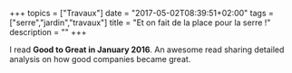 +++
topics = ["Travaux"]
date = "2017-05-02T08:39:51+02:00"
tags = ["serre","jardin","travaux"]
title = "Et on fait de la place pour la serre !"
description = ""
+++

I read **Good to Great in January 2016**. An awesome read sharing detailed analysis on how good companies became great.